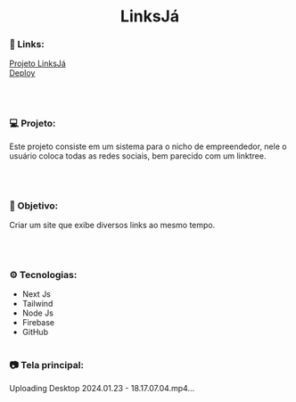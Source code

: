 <h1 align="center">LinksJá</h1>

### 🔗 Links:

<a href="https://github.com/LucasTKP/LinksJ-">Projeto LinksJá</a></br>
<a href="https://links.cliqueja.online/">Deploy</a></br>

</br>
</br>

### 💻 Projeto:

Este projeto consiste em um sistema para o nicho de empreendedor, nele o usuário coloca todas as redes sociais, bem parecido com um linktree.

<br /> <br />

### 🎯 Objetivo:

Criar um site que exibe diversos links ao mesmo tempo.


<br /> <br />

### ⚙️ Tecnologias:

- Next Js
- Tailwind
- Node Js
- Firebase
- GitHub
  <br /> <br />

### 📷 Tela principal:

Uploading Desktop 2024.01.23 - 18.17.07.04.mp4…

<br />

